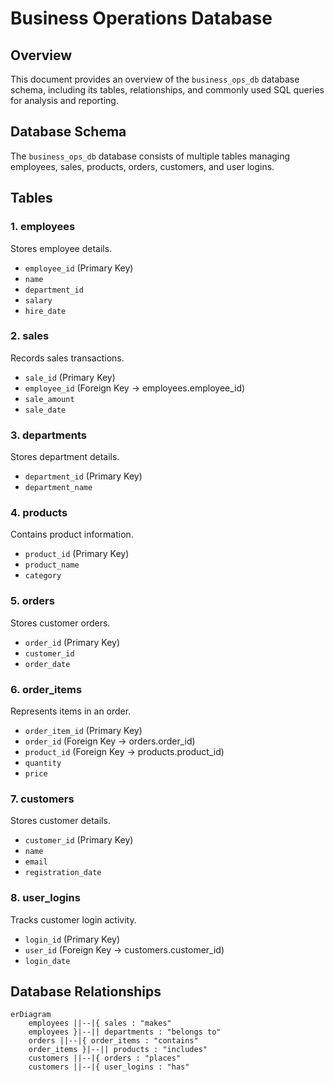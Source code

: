 # Business Operations Database

## Overview
This document provides an overview of the `business_ops_db` database schema, including its tables, relationships, and commonly used SQL queries for analysis and reporting.

## Database Schema
The `business_ops_db` database consists of multiple tables managing employees, sales, products, orders, customers, and user logins.

## Tables

### **1. employees**
Stores employee details.
- `employee_id` (Primary Key)
- `name`
- `department_id`
- `salary`
- `hire_date`

### **2. sales**
Records sales transactions.
- `sale_id` (Primary Key)
- `employee_id` (Foreign Key -> employees.employee_id)
- `sale_amount`
- `sale_date`

### **3. departments**
Stores department details.
- `department_id` (Primary Key)
- `department_name`

### **4. products**
Contains product information.
- `product_id` (Primary Key)
- `product_name`
- `category`

### **5. orders**
Stores customer orders.
- `order_id` (Primary Key)
- `customer_id`
- `order_date`

### **6. order_items**
Represents items in an order.
- `order_item_id` (Primary Key)
- `order_id` (Foreign Key -> orders.order_id)
- `product_id` (Foreign Key -> products.product_id)
- `quantity`
- `price`

### **7. customers**
Stores customer details.
- `customer_id` (Primary Key)
- `name`
- `email`
- `registration_date`

### **8. user_logins**
Tracks customer login activity.
- `login_id` (Primary Key)
- `user_id` (Foreign Key -> customers.customer_id)
- `login_date`

## Database Relationships
```mermaid
erDiagram
    employees ||--|{ sales : "makes"
    employees }|--|| departments : "belongs to"
    orders ||--|{ order_items : "contains"
    order_items }|--|| products : "includes"
    customers ||--|{ orders : "places"
    customers ||--|{ user_logins : "has"
```
